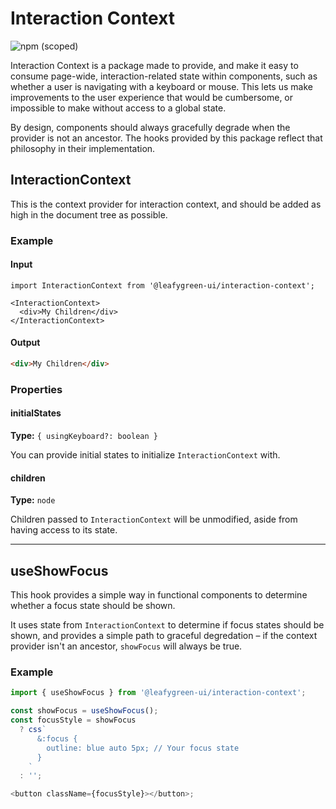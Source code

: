 # Interaction Context

![npm (scoped)](https://img.shields.io/npm/v/@leafygreen-ui/interaction-context.svg)

Interaction Context is a package made to provide, and make it easy to consume page-wide, interaction-related state within components, such as whether a user is navigating with a keyboard or mouse. This lets us make improvements to the user experience that would be cumbersome, or impossible to make without access to a global state.

By design, components should always gracefully degrade when the provider is not an ancestor. The hooks provided by this package reflect that philosophy in their implementation.

## InteractionContext

This is the context provider for interaction context, and should be added as high in the document tree as possible.

### Example

#### Input

```JS
import InteractionContext from '@leafygreen-ui/interaction-context';

<InteractionContext>
  <div>My Children</div>
</InteractionContext>
```

#### Output

```HTML
<div>My Children</div>
```

### Properties

#### initialStates

**Type:** `{ usingKeyboard?: boolean }`

You can provide initial states to initialize `InteractionContext` with.

#### children

**Type:** `node`

Children passed to `InteractionContext` will be unmodified, aside from having access to its state.

---

## useShowFocus

This hook provides a simple way in functional components to determine whether a focus state should be shown.

It uses state from `InteractionContext` to determine if focus states should be shown, and provides a simple path to graceful degredation – if the context provider isn't an ancestor, `showFocus` will always be true.

### Example

```js
import { useShowFocus } from '@leafygreen-ui/interaction-context';

const showFocus = useShowFocus();
const focusStyle = showFocus
  ? css`
      &:focus {
        outline: blue auto 5px; // Your focus state
      }
    `
  : '';

<button className={focusStyle}></button>;
```
